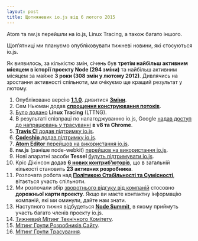 ```yaml
---
layout: post
title: Щотижневик io.js від 6 лютого 2015
---
```


Atom та nw.js перейшли на io.js, Linux Tracing, а також багато іншого.

Щоп’ятниці ми плануємо опубліковувати тижневі новини, які стосуються io.js.

Як виявилось, за кількістю змін, січень був **третім найбільш активним місяцем в історії проекту Node (294 зміни)** та найбільш активним місяцем за майже **3 роки (308 змін у лютому 2012)**. Дивлячись на зростання активності спільноти, ми очікуємо ще кращий результат у лютому.

1. Опубліковано версію **[1.1.0](https://iojs.org/dist/v1.1.0/)**. дивитися **[Зміни](https://github.com/iojs/io.js/blob/v1.x/CHANGELOG.md#2015-02-03-version-110-chrisdickinson)**.
2. Сем Ньюман додав **[спрощення конструювання потоків](https://github.com/iojs/io.js/commit/50daee7243a3f987e1a28d93c43f913471d6885a)**.
3. [Було додано](https://github.com/iojs/io.js/pull/702) **Linux Tracing** (LTTNG).
4. В результаті співпраці по налагоджуванню io.js, Google [надав доступ до напрацювань у трасуванні](https://github.com/iojs/io.js/issues/671#issuecomment-73191538) **в v8 та Chrome**.
5. [**Travis CI** додав підтримку io.js](http://docs.travis-ci.com/user/build-environment-updates/2015-02-03/).
6. [**Codeship** додав підтримку io.js](https://codeship.com/documentation/languages/nodejs/#iojs).
7. [**Atom Editor** перейшов на використання io.js](https://github.com/atom/atom/releases/tag/v0.177.0).
8. **nw.js** (раніше node-webkit) [перейшов на використання io.js](https://github.com/nwjs/nw.js/issues/2742).
9. Нові апаратні засоби **Tessel** [будуть підтримувати io.js](http://blog.technical.io/post/110115579867/upcoming-hardware-from-technical-machine).
10. Кріс Дікінсон додав [**6 нових контриб’юторів**](https://github.com/iojs/io.js/issues/680#issuecomment-73089691), що в загальній кількості становить **23 активних розробника**.
11. Розпочата робота над **[Політикою Стабільності та Сумісності](https://github.com/iojs/io.js/issues/725)**, вітається участь спільноти.
12. Ми розпочали збір [зворотнього відгуку від компаній](https://github.com/iojs/roadmap/issues/13) стосовно **дорожньої карти проекту**. Якщо ви маєте контактну інформацію компаній, які ми оминули, дайте нам знати.
13. Наступного тижня відбудеться [**Node Summit**](http://nodesummit.com/), в якому приймуть участь багато членів проекту io.js.
14. [Тижневий Мітинг Технічного Комітету](https://www.youtube.com/watch?v=IhXa2FmtBI4).
15. [Мітинг Групи Розробників Сайту](https://www.youtube.com/watch?v=SBJaXUA0lSY).
16. [Мітинг Групи Трасування](https://www.youtube.com/watch?v=Oar2yB5SPtA).
